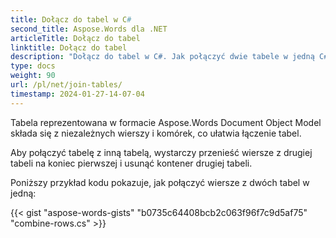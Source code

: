 ```yaml
---
title: Dołącz do tabel w C#
second_title: Aspose.Words dla .NET
articleTitle: Dołącz do tabel
linktitle: Dołącz do tabel
description: "Dołącz do tabel w C#. Jak połączyć dwie tabele w jedną C#."
type: docs
weight: 90
url: /pl/net/join-tables/
timestamp: 2024-01-27-14-07-04
---
```


Tabela reprezentowana w formacie Aspose.Words Document Object Model składa się z niezależnych wierszy i komórek, co ułatwia łączenie tabel.

Aby połączyć tabelę z inną tabelą, wystarczy przenieść wiersze z drugiej tabeli na koniec pierwszej i usunąć kontener drugiej tabeli.

Poniższy przykład kodu pokazuje, jak połączyć wiersze z dwóch tabel w jedną:

{{< gist "aspose-words-gists" "b0735c64408bcb2c063f96f7c9d5af75" "combine-rows.cs" >}}
